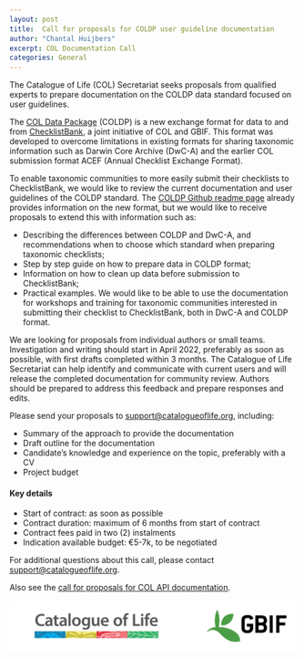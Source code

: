 ```yaml
---
layout: post
title:  Call for proposals for COLDP user guideline documentation
author: "Chantal Huijbers"
excerpt: COL Documentation Call
categories: General
---
```


The Catalogue of Life (COL) Secretariat seeks proposals from qualified experts to prepare documentation on the COLDP data standard focused on user guidelines.

The [COL Data Package](https://github.com/CatalogueOfLife/coldp) (COLDP) is a new exchange format for data to and from [ChecklistBank](https://www.checklistbank.org/), a joint initiative of COL and GBIF. This format was developed to overcome limitations in existing formats for sharing taxonomic information such as Darwin Core Archive (DwC-A) and the earlier COL submission format ACEF (Annual Checklist Exchange Format).

To enable taxonomic communities to more easily submit their checklists to ChecklistBank, we would like to review the current documentation and user guidelines of the COLDP standard. The [COLDP Github readme page](https://github.com/CatalogueOfLife/coldp) already provides information on the new format, but we would like to receive proposals to extend this with information such as:
- Describing the differences between COLDP and DwC-A, and recommendations when to choose which standard when preparing taxonomic checklists;
- Step by step guide on how to prepare data in COLDP format;
- Information on how to clean up data before submission to ChecklistBank;
- Practical examples.
We would like to be able to use the documentation for workshops and training for taxonomic communities interested in submitting their checklist to ChecklistBank, both in DwC-A and COLDP format.
  
We are looking for proposals from individual authors or small teams. Investigation and writing should start in April 2022, preferably as soon as possible, with first drafts completed within 3 months. The Catalogue of Life Secretariat can help identify and communicate with current users and will release the completed documentation for community review. Authors should be prepared to address this feedback and prepare responses and edits.

Please send your proposals to [support@catalogueoflife.org](mailto:support@catalogueoflife.org), including:
- Summary of the approach to provide the documentation
- Draft outline for the documentation
- Candidate’s knowledge and experience on the topic, preferably with a CV
- Project budget

#### Key details
- Start of contract: as soon as possible
- Contract duration: maximum of 6 months from start of contract
- Contract fees paid in two (2) instalments
- Indication available budget: €5-7k, to be negotiated

For additional questions about this call, please contact [support@catalogueoflife.org](mailto:support@catalogueoflife.org).

Also see the [call for proposals for COL API documentation](https://www.catalogueoflife.org/2022/03/01/documentation-call-API).

![browser](/images/posts/col-gbif-logo.jpg)
